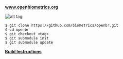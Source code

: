 **www.openbiometrics.org**

 ![alt tag](http://openbiometrics.org/diagram.png)


    $ git clone https://github.com/biometrics/openbr.git
    $ cd openbr
    $ git checkout <tag>
    $ git submodule init
    $ git submodule update
    
**[Build Instructions](http://openbiometrics.org/docs/install/)**

